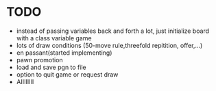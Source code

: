 TODO
====

* instead of passing variables back and forth a lot, just initialize board with a class variable game
* lots of draw conditions (50-move rule,threefold repitition, offer,...)
* en passant(started implementing)
* pawn promotion
* load and save pgn to file
* option to quit game or request draw
* AIIIIIIII
